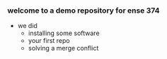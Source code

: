 ### welcome to a demo repository for ense 374

- we did
    - installing some software
    - your first repo
    - solving a merge conflict